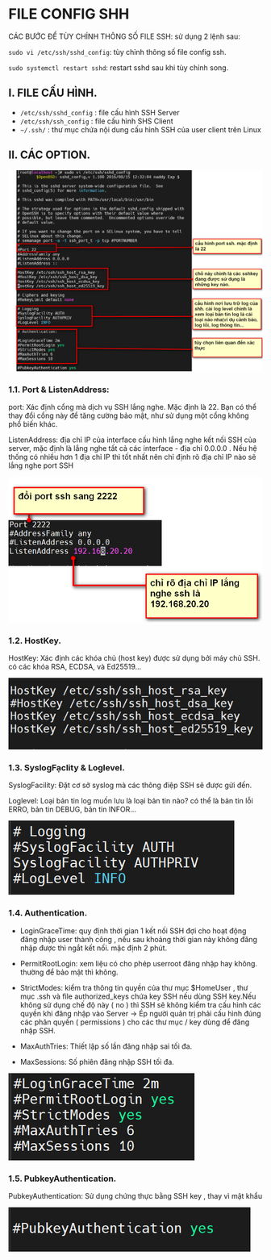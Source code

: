 # FILE CONFIG SHH


CÁC BƯỚC ĐỂ TÙY CHỈNH THÔNG SỐ FILE SSH: sử dụng 2 lệnh sau:

`sudo vi /etc/ssh/sshd_config`: tùy chỉnh thông số  file config ssh.

`sudo systemctl restart sshd`: restart sshd sau khi tùy chỉnh song.

## I. FILE CẤU HÌNH.

- `/etc/ssh/sshd_config` : file cấu hình SSH Server
- `/etc/ssh/ssh_config` : file cấu hình SHS Client
- `~/.ssh/` : thư mục chứa nội dung cấu hình SSH của user client trên Linux

## II. CÁC OPTION.

![hinh ](../images/1.png)

### 1.1. Port & ListenAddress: 
port: Xác định cổng mà dịch vụ SSH lắng nghe. Mặc định là 22. Bạn có thể thay đổi cổng này để tăng cường bảo mật, như sử dụng một cổng không phổ biến khác.

ListenAddress: địa chỉ IP của interface cấu hình lắng nghe kết nối SSH của server, mặc định là lắng nghe tất cả các interface - địa chỉ 0.0.0.0
. Nếu hệ thống có nhiều hơn 1 địa chỉ IP thì tốt nhất nên chỉ định rõ địa chỉ IP nào sẽ lắng nghe port SSH

![hinh ](../images/2.png)

### 1.2. HostKey.

HostKey: Xác định các khóa chủ (host key) được sử dụng bởi máy chủ SSH. có các khóa RSA, ECDSA, và Ed25519...


![hinh ](../images/3.png)


### 1.3. SyslogFạclity & Loglevel.

SyslogFacility: Đặt cơ sở syslog mà các thông điệp SSH sẽ được gửi đến.

Loglevel: Loại bản tin log muốn lưu là loại bản tin nào? có thể là bản tin lỗi ERRO, bản tin DEBUG, bản tin INFOR...

![hinh ](../images/4.png)

### 1.4. Authentication.

- LoginGraceTime: quy định thời gian 1 kết nối SSH đợi cho hoạt động đăng nhập user thành công , nếu sau khoảng thời gian này không đăng nhập được thì ngắt kết nối. mặc định 2 phút.

- PermitRootLogin: xem liệu có cho phép userroot đăng nhập hay không. thường để bảo mật thì không.

- StrictModes: kiểm tra thông tin quyền của thư mục $HomeUser , thư mục .ssh và file authorized_keys chứa key SSH nếu dùng SSH key.Nếu không sử dụng chế độ này ( no ) thì SSH sẽ không kiểm tra cấu hình các quyền khi đăng nhập vào Server -> Ép người quản trị phải cấu hình đúng các phân quyền ( permissions ) cho các thư mục / key dùng để đăng nhập SSH.

- MaxAuthTries: Thiết lập số lần đăng nhập sai tối đa.
- MaxSessions: Số phiên đăng nhập SSH tối đa.

![hinh ](../images/5.png)

### 1.5. PubkeyAuthentication.

PubkeyAuthentication: Sử dụng chứng thực bằng SSH key , thay vì mật khẩu

![hinh ](../images/6.png)




